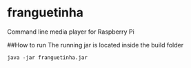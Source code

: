 # franguetinha
Command line media player for Raspberry Pi 

##How to run
The running jar is located inside the build folder

```
java -jar franguetinha.jar
```

